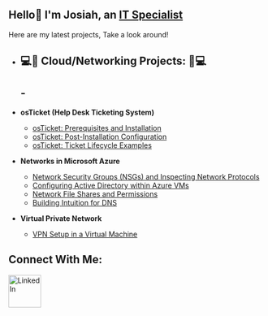 ## Hello👋 I'm Josiah, an <a href="https://www.linkedin.com/in/josiah-dean-aaa832346/">IT Specialist</a></h1>
Here are my latest projects, Take a look around!

- <h2>💻📶 Cloud/Networking Projects: 📶💻<h2> -
- <b>osTicket (Help Desk Ticketing System)</b>
  - [osTicket: Prerequisites and Installation](https://github.com/stephenlangtech/osticket-prereqs)
  - [osTicket: Post-Installation Configuration](https://github.com/stephenlangtech/post-install-config)
  - [osTicket: Ticket Lifecycle Examples](https://github.com/stephenlangtech/ticket-lifecycle)
    
- <b>Networks in Microsoft Azure</b>
  - [Network Security Groups (NSGs) and Inspecting Network Protocols](https://github.com/stephenlangtech/azure-network-protocols)
  - [Configuring Active Directory within Azure VMs](https://github.com/stephenlangtech/configure-ad)
  - [Network File Shares and Permissions](https://github.com/stephenlangtech/Network-File-Shares-and-Permissions)
  - [Building Intuition for DNS](https://github.com/stephenlangtech/Building-Intuition-for-DNS)
 
- <b>Virtual Private Network</b>
  - [VPN Setup in a Virtual Machine ](https://github.com/stephenlangtech/Setting-UP-A-VPN)

<h2>Connect With Me:</h2>

[<img align="left" alt="LinkedIn" width="64px" src="https://static.vecteezy.com/system/resources/previews/018/930/587/original/linkedin-logo-linkedin-icon-transparent-free-png.png" />][linkedin]


[linkedin]: [https://www.linkedin.com/in/stephen-langley-576983247/](https://www.linkedin.com/in/josiah-dean-aaa832346/)
